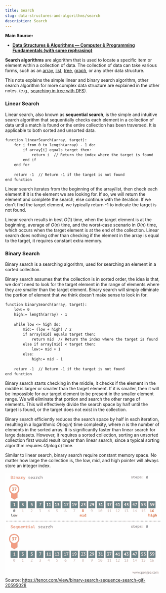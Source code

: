 ```yaml
---
title: Search
slug: data-structures-and-algorithms/search
description: Search
---
```


**Main Source:**

- **[Data Structures & Algorithms — Computer & Programming Fundamentals (with some rephrasing)](/computer-and-programming-fundamentals/data-structures-and-algorithms#basic-type-of-algorithm)**

**Search algorithms** are algorithm that is used to locate a specific item or element within a collection of data. The collection of data can take various forms, such as an [array](/data-structures-and-algorithms/array), [list](/data-structures-and-algorithms/linked-list), [tree](/data-structures-and-algorithms/tree), [graph](/data-structures-and-algorithms/graph), or any other data structure.

This note explains the simple linear and binary search algorithm, other search algorithm for more complex data structure are explained in the other notes. (e.g., [searching in tree with DFS](/data-structures-and-algorithms/traversal#tree-traversal)).

### Linear Search

Linear search, also known as **sequential search**, is the simple and intuitive search algorithm that sequentially checks each element in a collection of data until a match is found or the entire collection has been traversed. It is applicable to both sorted and unsorted data.

```
function linearSearch(array, target):
    for i from 0 to length(array) - 1 do:
        if array[i] equals target then:
            return i  // Return the index where the target is found
        end if
    end for

    return -1  // Return -1 if the target is not found
end function
```

Linear search iterates from the beginning of the array/list, then check each element if it is the element we are looking for. If so, we will return the element and complete the search, else continue with the iteration. If we don't find the target element, we typically return -1 to indicate the target is not found.

Linear search results in best $O(1)$ time, when the target element is at the beginning, average of $O(n)$ time, and the worst-case scenario in $O(n)$ time, which occurs when the target element is at the end of the collection. Linear search does nothing other than checking if the element in the array is equal to the target, it requires constant extra memory.

### Binary Search

Binary search is a searching algorithm, used for searching an element in a sorted collection.

Binary search assumes that the collection is in sorted order, the idea is that, we don't need to look for the target element in the range of elements where they are smaller than the target element. Binary search will simply eliminate the portion of element that we think doesn't make sense to look in for.

```
function binarySearch(array, target):
    low:= 0
    high:= length(array) - 1

    while low <= high do:
        mid:= (low + high) / 2
        if array[mid] equals target then:
            return mid  // Return the index where the target is found
        else if array[mid] < target then:
            low:= mid + 1
        else:
            high:= mid - 1

    return -1  // Return -1 if the target is not found
end function
```

Binary search starts checking in the middle, it checks if the element in the middle is larger or smaller than the target element. If it is smaller, then it will be impossible for our target element to be present in the smaller element range. We will eliminate that portion and search the other range of elements. This will effectively divide the search space by half until the target is found, or the target does not exist in the collection.

Binary search efficiently reduces the search space by half in each iteration, resulting in a logarithmic $O(\log n)$ time complexity, where $n$ is the number of elements in the sorted array. It is significantly faster than linear search for large datasets. However, it requires a sorted collection, sorting an unsorted collection first would result longer than linear search, since a typical sorting algorithm requires $O(n \log n)$ time.

Similar to linear search, binary search require constant memory space. No matter how large the collection is, the low, mid, and high pointer will always store an integer index.

![Comparison of linear or sequential and binary search](./search-algorithm-comparison.gif)  
Source: https://tenor.com/view/binary-search-sequence-search-gif-20595028
